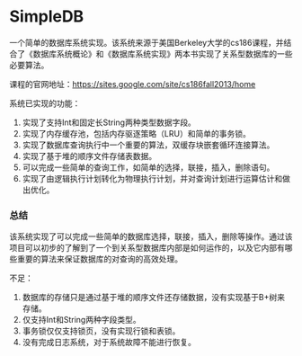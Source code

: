 # SimpleDB

一个简单的数据库系统实现。该系统来源于美国Berkeley大学的cs186课程，并结合了《数据库系统概论》和《数据库系统实现》两本书实现了关系型数据库的一些必要算法。

课程的官网地址：https://sites.google.com/site/cs186fall2013/home

系统已实现的功能：
1. 实现了支持Int和固定长String两种类型数据字段。
2. 实现了内存缓存池，包括内存驱逐策略（LRU）和简单的事务锁。
3. 实现了数据库查询执行中一个重要的算法，双缓存块嵌套循环连接算法。
4. 实现了基于堆的顺序文件存储表数据。
5. 可以完成一些简单的查询工作，如简单的选择，联接，插入，删除语句。
6. 实现了由逻辑执行计划转化为物理执行计划，并对查询计划进行运算估计和做出优化。

### 总结
该系统实现了可以完成一些简单的数据库选择，联接，插入，删除等操作。通过该项目可以初步的了解到了一个到关系型数据库内部是如何运作的，以及它内部有哪些重要的算法来保证数据库的对查询的高效处理。

不足：
1. 数据库的存储只是通过基于堆的顺序文件还存储数据，没有实现基于B+树来存储。
2. 仅支持Int和String两种字段类型。
3. 事务锁仅仅支持锁页，没有实现行锁和表锁。
4. 没有完成日志系统，对于系统故障不能进行恢复。
